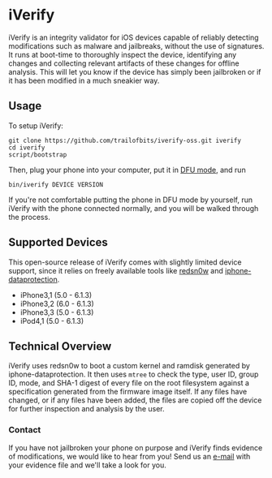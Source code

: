 # iVerify

iVerify is an integrity validator for iOS devices capable of reliably detecting
modifications such as malware and jailbreaks, without the use of signatures. It
runs at boot-time to thoroughly inspect the device, identifying any changes and
collecting relevant artifacts of these changes for offline analysis.  This will
let you know if the device has simply been jailbroken or if it has been
modified in a much sneakier way.

## Usage

To setup iVerify:

    git clone https://github.com/trailofbits/iverify-oss.git iverify
    cd iverify
    script/bootstrap

Then, plug your phone into your computer, put it in [DFU
mode](http://theiphonewiki.com/wiki/DFU_Mode), and run

    bin/iverify DEVICE VERSION

If you're not comfortable putting the phone in DFU mode by yourself, run
iVerify with the phone connected normally, and you will be walked through the
process.

## Supported Devices

This open-source release of iVerify comes with slightly limited device support,
since it relies on freely available tools like [redsn0w](http://www.redsn0w.us)
and [iphone-dataprotection](http://code.google.com/p/iphone-dataprotection/).

* iPhone3,1 (5.0 - 6.1.3)
* iPhone3,2 (6.0 - 6.1.3)
* iPhone3,3 (5.0 - 6.1.3)
* iPod4,1   (5.0 - 6.1.3)

## Technical Overview

iVerify uses redsn0w to boot a custom kernel and ramdisk generated by
iphone-dataprotection. It then uses `mtree` to check the type, user ID, group
ID, mode, and SHA-1 digest of every file on the root filesystem against a
specification generated from the firmware image itself. If any files have
changed, or if any files have been added, the files are copied off the device
for further inspection and analysis by the user.

### Contact

If you have not jailbroken your phone on purpose and iVerify finds evidence of modifications, we would like to hear from you! Send us an [e-mail](mailto:iverify@trailofbits.com) with your evidence file and we'll take a look for you.
